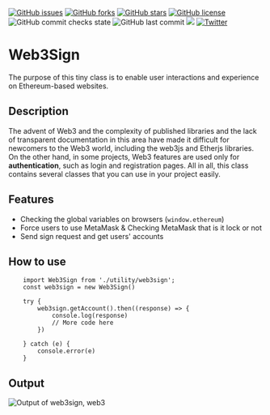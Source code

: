 [![GitHub issues](https://img.shields.io/github/issues/web3senior/web3sign)](https://github.com/web3senior/web3sign/issues)
[![GitHub forks](https://img.shields.io/github/forks/web3senior/web3sign)](https://github.com/web3senior/web3sign/network)
[![GitHub stars](https://img.shields.io/github/stars/web3senior/web3sign)](https://github.com/web3senior/web3sign/stargazers)
[![GitHub license](https://img.shields.io/github/license/web3senior/web3sign)](https://github.com/web3senior/web3sign)
![GitHub commit checks state](https://img.shields.io/github/checks-status/badges/shields/91b108d4b7359b2f8794a4614c11cb1157dc9fff)
![GitHub last commit](https://img.shields.io/github/last-commit/web3senior/web3sign)
[![](https://data.jsdelivr.com/v1/package/npm/@openrelay/web3-sign-element/badge)](https://www.jsdelivr.com/package/npm/@openrelay/web3-sign-element)
[![Twitter](https://img.shields.io/twitter/url?style=social&url=https%3A%2F%2Ftwitter.com%2Fweb3senior)](https://twitter.com/intent/tweet?text=Wow:&url=https%3A%2F%2Fgithub.com%2Fweb3senior%2Fweb3sign)
# Web3Sign
The purpose of this tiny class is to enable user interactions and experience on Ethereum-based websites.

## Description
The advent of Web3 and the complexity of published libraries and the lack of transparent documentation in this area have made it difficult for newcomers to the Web3 world, including the web3js and Etherjs libraries.
On the other hand, in some projects, Web3 features are used only for **authentication**, such as login and registration pages.
All in all, this class contains several classes that you can use in your project easily.

## Features
- Checking the global variables on browsers (`window.ethereum`)
- Force users to use MetaMask & Checking MetaMask that is it lock or not
- Send sign request and get users' accounts


## How to use
        import Web3Sign from './utility/web3sign';
        const web3sign = new Web3Sign()
        
        try {
            web3sign.getAccount().then((response) => {
                console.log(response)
                // More code here
            })
        
        } catch (e) {
            console.error(e)
        }

## Output
![Output of web3sign, web3](https://ipfs.io/ipfs/QmNPvCy8rb7mXigMrRYZwoBje7swSWkb2FB41xNRszXbu9?filename=web3sign-cosnole.png "Console")
